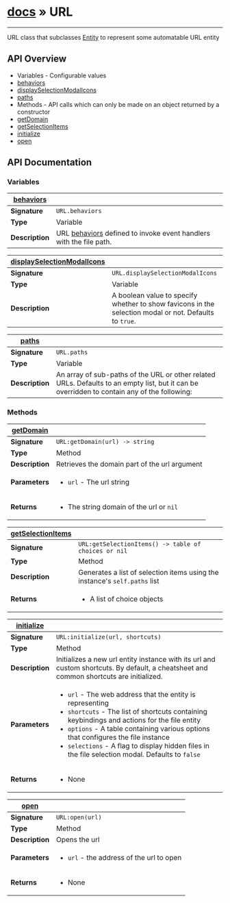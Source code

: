 # [docs](index.md) » URL
---

URL class that subclasses [Entity](Entity.html) to represent some automatable URL entity


## API Overview
* Variables - Configurable values
 * [behaviors](#behaviors)
 * [displaySelectionModalIcons](#displaySelectionModalIcons)
 * [paths](#paths)
* Methods - API calls which can only be made on an object returned by a constructor
 * [getDomain](#getDomain)
 * [getSelectionItems](#getSelectionItems)
 * [initialize](#initialize)
 * [open](#open)

## API Documentation

### Variables

| [behaviors](#behaviors)         |                                                                                     |
| --------------------------------------------|-------------------------------------------------------------------------------------|
| **Signature**                               | `URL.behaviors`                                                                    |
| **Type**                                    | Variable                                                                     |
| **Description**                             | URL [behaviors](Entity.html#behaviors) defined to invoke event handlers with the file path.                                                                     |

| [displaySelectionModalIcons](#displaySelectionModalIcons)         |                                                                                     |
| --------------------------------------------|-------------------------------------------------------------------------------------|
| **Signature**                               | `URL.displaySelectionModalIcons`                                                                    |
| **Type**                                    | Variable                                                                     |
| **Description**                             | A boolean value to specify whether to show favicons in the selection modal or not. Defaults to `true`.                                                                     |

| [paths](#paths)         |                                                                                     |
| --------------------------------------------|-------------------------------------------------------------------------------------|
| **Signature**                               | `URL.paths`                                                                    |
| **Type**                                    | Variable                                                                     |
| **Description**                             | An array of sub-paths of the URL or other related URLs. Defaults to an empty list, but it can be overridden to contain any of the following:                                                                     |

### Methods

| [getDomain](#getDomain)         |                                                                                     |
| --------------------------------------------|-------------------------------------------------------------------------------------|
| **Signature**                               | `URL:getDomain(url) -> string`                                                                    |
| **Type**                                    | Method                                                                     |
| **Description**                             | Retrieves the domain part of the url argument                                                                     |
| **Parameters**                              | <ul><li>`url` - The url string</li></ul> |
| **Returns**                                 | <ul><li> The string domain of the url or `nil`</li></ul>          |

| [getSelectionItems](#getSelectionItems)         |                                                                                     |
| --------------------------------------------|-------------------------------------------------------------------------------------|
| **Signature**                               | `URL:getSelectionItems() -> table of choices or nil`                                                                    |
| **Type**                                    | Method                                                                     |
| **Description**                             | Generates a list of selection items using the instance's `self.paths` list                                                                     |
| **Returns**                                 | <ul><li> A list of choice objects</li></ul>          |

| [initialize](#initialize)         |                                                                                     |
| --------------------------------------------|-------------------------------------------------------------------------------------|
| **Signature**                               | `URL:initialize(url, shortcuts)`                                                                    |
| **Type**                                    | Method                                                                     |
| **Description**                             | Initializes a new url entity instance with its url and custom shortcuts. By default, a cheatsheet and common shortcuts are initialized.                                                                     |
| **Parameters**                              | <ul><li>`url` - The web address that the entity is representing</li><li>`shortcuts` - The list of shortcuts containing keybindings and actions for the file entity</li><li>`options` - A table containing various options that configures the file instance</li><li>  `selections` - A flag to display hidden files in the file selection modal. Defaults to `false`</li></ul> |
| **Returns**                                 | <ul><li>None</li></ul>          |

| [open](#open)         |                                                                                     |
| --------------------------------------------|-------------------------------------------------------------------------------------|
| **Signature**                               | `URL:open(url)`                                                                    |
| **Type**                                    | Method                                                                     |
| **Description**                             | Opens the url                                                                     |
| **Parameters**                              | <ul><li>`url` - the address of the url to open</li></ul> |
| **Returns**                                 | <ul><li> None</li></ul>          |

